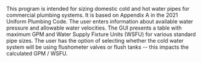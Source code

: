 This program is intended for sizing domestic cold and hot water pipes for commercial plumbing systems. It is based on Appendix A in the 2021 Uniform Plumbing Code.
The user enters information about available water pressure and allowable water velocities. The GUI presents a table with maximum GPM and Water Supply Fixture Units (WSFU) for various standard pipe sizes. The user has the option of selecting whether the cold water system will be using flushometer valves or flush tanks -- this impacts the calculated GPM / WSFU.
